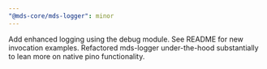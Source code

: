 ```yaml
---
"@mds-core/mds-logger": minor
---
```


Add enhanced logging using the debug module. See README for new invocation examples.
Refactored mds-logger under-the-hood substantially to lean more on native pino functionality.
